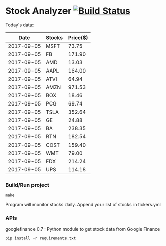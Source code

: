 # Stock Analyzer [![Build Status](https://travis-ci.org/ogoyal/StockAnalyzer.svg?branch=master)](https://travis-ci.org/ogoyal/StockAnalyzer)

Today's data:

| Date| Stocks| Price($) | 
| --- | --- | ---  | 
| 2017-09-05| MSFT| 73.75 | 
| 2017-09-05| FB| 171.90 | 
| 2017-09-05| AMD| 13.03 | 
| 2017-09-05| AAPL| 164.00 | 
| 2017-09-05| ATVI| 64.94 | 
| 2017-09-05| AMZN| 971.53 | 
| 2017-09-05| BOX| 18.46 | 
| 2017-09-05| PCG| 69.74 | 
| 2017-09-05| TSLA| 352.64 | 
| 2017-09-05| GE| 24.88 | 
| 2017-09-05| BA| 238.35 | 
| 2017-09-05| RTN| 182.54 | 
| 2017-09-05| COST| 159.40 | 
| 2017-09-05| WMT| 79.00 | 
| 2017-09-05| FDX| 214.24 | 
| 2017-09-05| UPS| 114.18 | 

### Build/Run project

```
make
```

Program will monitor stocks daily. Append your list of stocks in tickers.yml

### APIs
googlefinance 0.7 : Python module to get stock data from Google Finance

```
pip install -r requirements.txt
```

